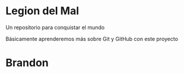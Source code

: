 # Legion del Mal
Un repositorio para conquistar el mundo

Básicamente aprenderemos más sobre Git y GitHub con este proyecto


# Brandon